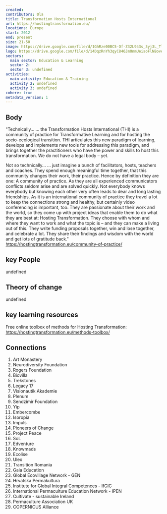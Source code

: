 ```yaml
---
created:
contributors: Ola
title: Transformation Hosts International
url: https://hostingtransformation.eu/
locations: Europe
start: 2012
end: present
size: 21-50
image: https://drive.google.com/file/d/1GhRze00BC5-Of-Z32L943s_3yj3L_Tlw/view?usp=drive_link
logo: https://drive.google.com/file/d/14DqzRnYh3qyC846JmOnmUeisoFlNBovo/view?usp=drive_link
sectors:
  main sector: Education & Learning
  sector 2: 
  sector 3: undefined
activities: 
  main activity: Education & Training
  activity 2: undefined
  activity 3: undefined
cohere: true
metadata_version: 1
---
```



## Body

"Technically…
… the Transformation Hosts International (THI) is a community of practice for Transformative Learning and for hosting the socio-ecological transition. THI articulates this new paradigm of learning, develops and implements new tools for addressing this paradigm, and brings together the practitioners who have the power and skills to host this transformation. We do not have a legal body – yet.

Not so technically…
… just imagine a bunch of facilitators, hosts, teachers and coaches. They spend enough meaningful time together, that this community changes their work, their practice. Hence by definition they are one: A community of practice.
As they are all experienced communicators conflicts seldom arise and are solved quickly. Not everybody knows everybody but knowing each other very often leads to dear and long lasting friendships. As it is an international community of practice they travel a lot to keep the connections strong and healthy, but certainly video conferencing is important, too. They are passionate about their work and the world, so they come up with project ideas that enable them to do what they are best at: Hosting Transformation. They choose with whom and where they want to work and what the topic is – and they can make a living out of this. They write funding proposals together, win and lose together, and celebrate a lot. They share their findings and wisdom with the world and get lots of gratitude back."
https://hostingtransformation.eu/community-of-practice/ 

## key People

undefined

## Theory of change

undefined

## key learning resources

Free online toolbox of methods for Hosting Transformation: 
https://hostingtransformation.eu/methods-toolbox/ 

## Connections

1. Art Monastery
2. Neurodiversity Foundation
3. Rogers Foundation
4. Biovilla
5. Trekstones
6. Legacy 17
7. Visionautik Akademie
8. Plenum
9. Sendzimir Foundation
10. Yip
11. Embercombe
12. Isoropia
13. Impuls
14. Pioneers of Change
15. Project Peace
16. SoL
17. Edventure
18. Knowmads
19. Ecolise
20. Ulex
21. Transition Romania
22. Gaia Education
23. Global Ecovillage Network - GEN
24. Hrvatska Permakultura
25. Institute for Global Integral Competences - IfGIC
26. International Permaculture Education Network - IPEN
27. Cultivate - sustainable Ireland
28. Permaculture Association UK
29. COPERNICUS Alliance

